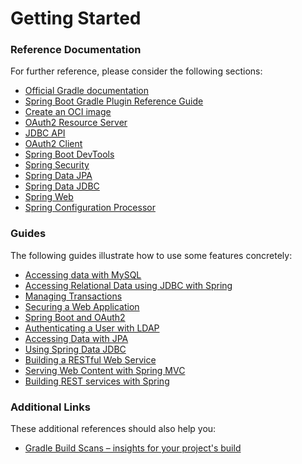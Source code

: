 # Getting Started

### Reference Documentation

For further reference, please consider the following sections:

* [Official Gradle documentation](https://docs.gradle.org)
* [Spring Boot Gradle Plugin Reference Guide](https://docs.spring.io/spring-boot/docs/2.7.13-SNAPSHOT/gradle-plugin/reference/html/)
* [Create an OCI image](https://docs.spring.io/spring-boot/docs/2.7.13-SNAPSHOT/gradle-plugin/reference/html/#build-image)
* [OAuth2 Resource Server](https://docs.spring.io/spring-boot/docs/2.7.13-SNAPSHOT/reference/htmlsingle/#web.security.oauth2.server)
* [JDBC API](https://docs.spring.io/spring-boot/docs/2.7.13-SNAPSHOT/reference/htmlsingle/#data.sql)
* [OAuth2 Client](https://docs.spring.io/spring-boot/docs/2.7.13-SNAPSHOT/reference/htmlsingle/#web.security.oauth2.client)
* [Spring Boot DevTools](https://docs.spring.io/spring-boot/docs/2.7.13-SNAPSHOT/reference/htmlsingle/#using.devtools)
* [Spring Security](https://docs.spring.io/spring-boot/docs/2.7.13-SNAPSHOT/reference/htmlsingle/#web.security)
* [Spring Data JPA](https://docs.spring.io/spring-boot/docs/2.7.13-SNAPSHOT/reference/htmlsingle/#data.sql.jpa-and-spring-data)
* [Spring Data JDBC](https://docs.spring.io/spring-boot/docs/2.7.13-SNAPSHOT/reference/htmlsingle/#data.sql.jdbc)
* [Spring Web](https://docs.spring.io/spring-boot/docs/2.7.13-SNAPSHOT/reference/htmlsingle/#web)
* [Spring Configuration Processor](https://docs.spring.io/spring-boot/docs/2.7.13-SNAPSHOT/reference/htmlsingle/#appendix.configuration-metadata.annotation-processor)

### Guides

The following guides illustrate how to use some features concretely:

* [Accessing data with MySQL](https://spring.io/guides/gs/accessing-data-mysql/)
* [Accessing Relational Data using JDBC with Spring](https://spring.io/guides/gs/relational-data-access/)
* [Managing Transactions](https://spring.io/guides/gs/managing-transactions/)
* [Securing a Web Application](https://spring.io/guides/gs/securing-web/)
* [Spring Boot and OAuth2](https://spring.io/guides/tutorials/spring-boot-oauth2/)
* [Authenticating a User with LDAP](https://spring.io/guides/gs/authenticating-ldap/)
* [Accessing Data with JPA](https://spring.io/guides/gs/accessing-data-jpa/)
* [Using Spring Data JDBC](https://github.com/spring-projects/spring-data-examples/tree/master/jdbc/basics)
* [Building a RESTful Web Service](https://spring.io/guides/gs/rest-service/)
* [Serving Web Content with Spring MVC](https://spring.io/guides/gs/serving-web-content/)
* [Building REST services with Spring](https://spring.io/guides/tutorials/rest/)

### Additional Links

These additional references should also help you:

* [Gradle Build Scans – insights for your project's build](https://scans.gradle.com#gradle)

